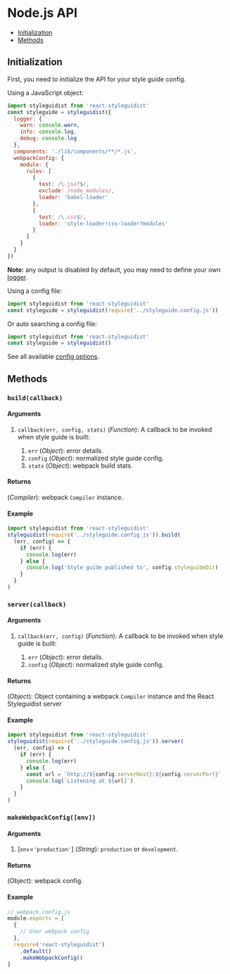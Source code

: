 # Node.js API

<!-- To update run: npx markdown-toc --maxdepth 2 -i docs/API.md -->

<!-- toc -->

- [Initialization](#initialization)
- [Methods](#methods)

<!-- tocstop -->

## Initialization

First, you need to initialize the API for your style guide config.

Using a JavaScript object:

```javascript
import styleguidist from 'react-styleguidist'
const styleguide = styleguidist({
  logger: {
    warn: console.warn,
    info: console.log,
    debug: console.log
  },
  components: './lib/components/**/*.js',
  webpackConfig: {
    module: {
      rules: [
        {
          test: /\.jsx?$/,
          exclude: /node_modules/,
          loader: 'babel-loader'
        },
        {
          test: /\.css$/,
          loader: 'style-loader!css-loader?modules'
        }
      ]
    }
  }
})
```

**Note:** any output is disabled by default, you may need to define your own [logger](Configuration.md#logger).

Using a config file:

```javascript
import styleguidist from 'react-styleguidist'
const styleguide = styleguidist(require('../styleguide.config.js'))
```

Or auto searching a config file:

```javascript
import styleguidist from 'react-styleguidist'
const styleguide = styleguidist()
```

See all available [config options](Configuration.md).

## Methods

### `build(callback)`

#### Arguments

1.  `callback(err, config, stats)` (_Function_): A callback to be invoked when style guide is built:

    1.  `err` (_Object_): error details.
    2.  `config` (_Object_): normalized style guide config.
    3.  `stats` (_Object_): webpack build stats.

#### Returns

(_Compiler_): webpack `Compiler` instance.

#### Example

```javascript
import styleguidist from 'react-styleguidist'
styleguidist(require('../styleguide.config.js')).build(
  (err, config) => {
    if (err) {
      console.log(err)
    } else {
      console.log('Style guide published to', config.styleguideDir)
    }
  }
)
```

### `server(callback)`

#### Arguments

1.  `callback(err, config)` (_Function_): A callback to be invoked when style guide is built:

    1.  `err` (_Object_): error details.
    2.  `config` (_Object_): normalized style guide config.

#### Returns

(_Object_): Object containing a webpack `Compiler` instance and the React Styleguidist server

#### Example

```javascript
import styleguidist from 'react-styleguidist'
styleguidist(require('../styleguide.config.js')).server(
  (err, config) => {
    if (err) {
      console.log(err)
    } else {
      const url = `http://${config.serverHost}:${config.serverPort}`
      console.log(`Listening at ${url}`)
    }
  }
)
```

### `makeWebpackConfig([env])`

#### Arguments

1.  \[`env`=`'production'`\] (_String_): `production` or `development`.

#### Returns

(_Object_): webpack config.

#### Example

```javascript
// webpack.config.js
module.exports = [
  {
    // User webpack config
  },
  require('react-styleguidist')
    .default()
    .makeWebpackConfig()
]
```
